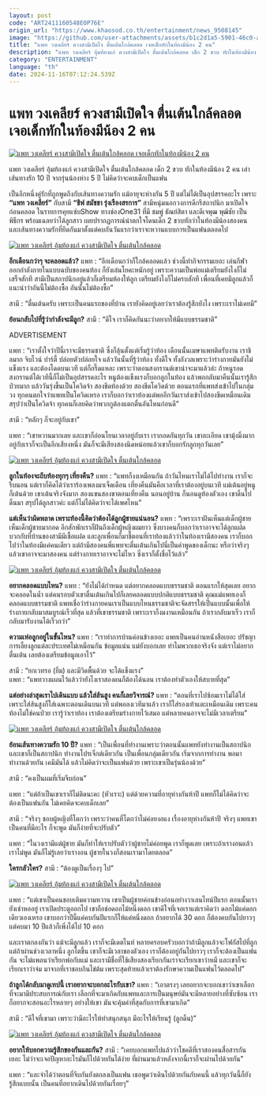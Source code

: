 ```yaml
---
layout: post
code: "ART2411160548EOP76E"
origin_url: "https://www.khaosod.co.th/entertainment/news_9508145"
image: "https://github.com/user-attachments/assets/b1c2d1a5-5901-46c0-aa8f-8656f000529d"
title: "แพท วงเคลียร์ ควงสามีเปิดใจ ตื่นเต้นใกล้คลอด เจอเด็กทักในท้องมีน้อง 2 คน"
description: "แพท วงเคลียร์ อุ้มท้องแก่ ควงสามีเปิดใจ ตื่นเต้นใกล้คลอด เด็ก 2 ขวบ ทักในท้องมีน้อง 2 คน เล่าเส้นทางรัก 10 ปี จากรุ่นน้องห่าง 5 ปี ไม่คิดว่าจะคบเด็กเป็นแฟน "
category: "ENTERTAINMENT"
language: "th"
date: 2024-11-16T07:12:24.539Z
---
```


# แพท วงเคลียร์ ควงสามีเปิดใจ ตื่นเต้นใกล้คลอด เจอเด็กทักในท้องมีน้อง 2 คน

[![แพท วงเคลียร์ ควงสามีเปิดใจ ตื่นเต้นใกล้คลอด เจอเด็กทักในท้องมีน้อง 2 คน](https://www.khaosod.co.th/wpapp/uploads/2024/11/pat_clear_pregnant-8.jpg "แพท วงเคลียร์ ควงสามีเปิดใจ ตื่นเต้นใกล้คลอด เจอเด็กทักในท้องมีน้อง 2 คน")](https://www.khaosod.co.th/wpapp/uploads/2024/11/pat_clear_pregnant-8.jpg)

แพท วงเคลียร์ อุ้มท้องแก่ ควงสามีเปิดใจ ตื่นเต้นใกล้คลอด เด็ก 2 ขวบ ทักในท้องมีน้อง 2 คน เล่าเส้นทางรัก 10 ปี จากรุ่นน้องห่าง 5 ปี ไม่คิดว่าจะคบเด็กเป็นแฟน

เป็นอีกหนึ่งคู่รักที่ถูกพูดถึงกับเส้นทางความรัก แม้อายุจะห่างกัน 5 ปี แต่ไม่ได้เป็นอุปสรรคอะไร เพราะ **“แพท วงเคลียร์”** กับสามี **“ชิฟ สมัชชา รุ่งเรืองสรการ”** สามีหนุ่มนอกวงการดีกรีสถาปนิก มาเปิดใจก่อนคลอด ในรายการคุยแซ่บShow ทางช่องOne31 ที่มี ชมพู่ ธัณย์สิตา และดีเจพุฒ พุฒิชัย เป็นพิธีกร พร้อมเฉลยว่าได้ลูกสาว เผยปรากฏการณ์น่าตกใจโดนเด็ก 2 ขวบทักว่าในท้องมีน้องสองคน และเส้นทางความรักที่ยึดกันมาตั้งแต่คบกันวันแรกว่าเราจะหวานแบบการเป็นแฟนตลอดไป

[![แพท วงเคลียร์ อุ้มท้องแก่ ควงสามีเปิดใจ ตื่นเต้นใกล้คลอด](https://www.khaosod.co.th/wpapp/uploads/2024/11/pat_clear_pregnant-2.jpg)](https://www.khaosod.co.th/wpapp/uploads/2024/11/pat_clear_pregnant-2.jpg)

**อีกเดือนกว่าๆ จะคลอดแล้ว?** แพท : “อีกเดือนกว่าก็ใกล้คลอดแล้ว ช่วงนี้ทำกิจกรรมเยอะ เล่นกีฬาออกกำลังกายในแบบฉบับของคนท้อง ก็ยังเล่นโยคะหนักอยู่ เพราะความเป็นพ่อแม่เตรียมยังไงก็ไม่เสร็จสักที สามีเป็นสถาปนิกอยู่แล้วก็เตรียมห้องให้ลูก เตรียมยังไงก็ไม่ครบสักที เพื่อนที่เคยมีลูกแล้วก็แนะนำว่าอันนี้ไม่ต้องซื้อ อันนั้นไม่ต้องซื้อ”

สามี : “ตื่นเต้นครับ เพราะเป็นคนแรกของที่บ้าน เรายังคิดอยู่เลยว่าเราต้องรู้สึกยังไง เพราะเราไม่เคยมี”

**ย้อนกลับไปที่รู้ว่ากำลังจะมีลูก?** สามี : “ดีใจ เราก็คิดกันนะว่าอยากให้มีแบบธรรมชาติ”

ADVERTISEMENT

แพท : “เราตั้งใจว่าปีนี้เราจะมีธรรมชาติ ซึ่งก็ลุ้นตั้งแต่เริ่มรู้ว่าท้อง เดือนนั้นเมษาแพทติดรับงาน เราชิลมาก จิบไวน์ ปาร์ตี้ ปล่อยตัวปล่อยใจ แล้ววันนั้นที่รู้ว่าท้อง ทั้งดีใจ ทั้งกังวลเพราะว่าร่างกายมันยังไม่แข็งแรง และต้องโดดบนเวที แต่ก็กรี๊ดแหละ เพราะว่าตอนสงกรานต์เขาน่าจะมาแล้วล่ะ ถ้าหนูรอดสงกรานต์ได้เวทีนี้ก็ไม่เป็นอุปสรรคอะไร หนูต้องแข็งแรงก็บอกลูกในท้อง แล้วพอกลับมาคืนนั้นเรารู้สึกป่วยมาก แล้ววันรุ่งขึ้นเป็นโควิดจ้า สองขีดท้องด้วย สองขีดโควิดด้วย ตอนแรกที่แพทส่งเข้าไปในกลุ่มวง ทุกคนตกใจว่าแพทเป็นโควิดเหรอ เราก็บอกว่าเราท้องแต่พออีกวันเราส่งเข้าไปสองขีดเหมือนเดิม สรุปว่าเป็นโควิดจ้า ทุกคนก็เลยคิดว่าพวกกูต้องแตกตื่นอันไหนก่อนดี”

สามี : “หลักๆ ก็จะอยู่กับเขา”

แพท : “เขาหวานมากเลย และเขาก็อ่อนโยนเวลาอยู่กับเรา เรากอดกันทุกวัน เขาละเอียด เขามุ้งมิ้งมาก อยู่กับเราก็จะเป็นอีกเสียงหนึ่ง มันก็จะมีเสียงสองนิดหน่อยแล้วเขาก็บอกรักลูกทุกวันเลย”

[![แพท วงเคลียร์ อุ้มท้องแก่ ควงสามีเปิดใจ ตื่นเต้นใกล้คลอด](https://www.khaosod.co.th/wpapp/uploads/2024/11/pat_clear_pregnant-5.jpg)](https://www.khaosod.co.th/wpapp/uploads/2024/11/pat_clear_pregnant-5.jpg)

**ลูกในท้องจะถีบท้องทุกๆ เที่ยงคืน?** แพท : “แพทก็งงเหมือนกัน ถ้าวันไหนเราไม่ได้ไปทำงาน เราก็จะรีบนอน แต่เราก็คิดได้ว่าเราร้องเพลงมาเจ็ดเดือน เที่ยงคืนมันคือเวลาที่เราต้องอยู่บนเวที แม่เต้นอยู่หนูก็เต้นด้วย เขาเต้นจริงจังมาก สองแขนสองขาตอนเที่ยงคืน นอนอยู่บ้าน ก็นอนดูท้องตัวเอง เขาดิ้นไปดิ้นมา สรุปได้ลูกสาวค่ะ แต่ก็ไม่ได้คิดว่าจะได้เพศไหน”

**แต่เห็นว่าผิดพลาด เพราะท้องนี้คิดว่าต้องได้ลูกผู้ชายแน่นอน?** แพท : “เพราะเราฝันเห็นแต่เด็กผู้ชาย เห็นเด็กผู้ชายมากอด อีกสักพักเราก็ฝันถึงเด็กผู้หญิงผมยาว ซึ่งบางคนก็บอกว่าเราอาจจะได้ลูกแฝด บวกกับที่บ้านของสามีมีเชื้อแฝด และลูกเพื่อนก็มาชี้ตอนที่เราท้องแล้วว่าในท้องเรามีสองคน เราก็บอกไปว่าในท้องมีแค่คนเดียว แต่ถ้ามีสองคนพี่แพทจะตื่นเต้นเกินไปนี่เป็นคำพูดของเด็กนะ หรือว่าจริงๆ แล้วเขาอาจจะมาสองคน แต่ร่างกายเราอาจจะไม่ไหว ซึ่งเราก็ตั้งชื่อไว้แล้ว”

[![แพท วงเคลียร์ อุ้มท้องแก่ ควงสามีเปิดใจ ตื่นเต้นใกล้คลอด](https://www.khaosod.co.th/wpapp/uploads/2024/11/pat_clear_pregnant-7.jpg)](https://www.khaosod.co.th/wpapp/uploads/2024/11/pat_clear_pregnant-7.jpg)

**อยากคลอดแบบไหน?** แพท : “ยังไม่ได้กำหนด แต่อยากคลอดแบบธรรมชาติ ตอนแรกให้สุดเลย อยากจะคลอดในน้ำ แต่คนรอบตัวเขาตื่นเต้นเกินไปก็เลยคลอดแบบปกติแบบธรรมชาติ คุณแม่แพทเองก็คลอดแบบธรรมชาติ แพทเชื่อว่าร่างกายคนเราเป็นแบบไหนธรรมชาติจะจัดสรรให้เป็นแบบนั้นเพื่อให้ร่างกายกลับมาสมบูรณ์เร็วที่สุด แล้วที่เขาธรรมชาติ เพราะเราก็งมงานเหมือนกัน ถ้าเรากลับมาเร็ว เราก็กลับมารับงานได้เร็วกว่า”

**ความเห่อลูกอยู่ในขั้นไหน?** แพท : “เราทำการบ้านค่อนข้างเยอะ แพทเป็นคนอ่านหนังสือเยอะ ปรัชญาการเลี้ยงลูกแต่ละประเทศไม่เหมือนกัน ข้อมูลแน่น แม่ยังบอกเลย ทำไมพวกเธอจริงจัง แต่เราไม่อยากตื่นเต้น เลยต้องเตรียมข้อมูลเอาไว้”

สามี : “ยกเวทรอ (ยิ้ม) และมีวิดพื้นด้วย จะได้แข็งแรง”  
แพท : “แพทวางแผนไว้แล้วว่ายังไงเราสองคนก็ต้องได้นอน เราต้องทำตัวเองให้สบายที่สุด”

**แต่อย่างล่าสุดเราไปเดินแบบ แล้วใส่ส้นสูง คนก็เลยวิจารณ์?** แพท : “ตอนที่เราไปซ้อมเราไม่ได้ใส่เพราะใส่ส้นสูงก็ใส่เฉพาะตอนเดินบนเวที แต่พอลงเวทีมาแล้ว เราก็ใส่รองเท้าแตะเหมือนเดิม เพราะคนท้องไม่ใช่คนป่วย เรารู้ว่าเราท้อง เราต้องเตรียมร่างกายไว้เสมอ แต่หลายคนอาจจะไม่มีเวลาเตรียม”

[![แพท วงเคลียร์ อุ้มท้องแก่ ควงสามีเปิดใจ ตื่นเต้นใกล้คลอด](https://www.khaosod.co.th/wpapp/uploads/2024/11/pat_clear_pregnant-4.jpg)](https://www.khaosod.co.th/wpapp/uploads/2024/11/pat_clear_pregnant-4.jpg)



**ย้อนเส้นทางความรัก 10 ปี?** แพท : “เป็นเพื่อนที่ทำงานเพราะว่าตอนนั้นแพทยังทำงานเป็นสถาปนิก และเขาก็เป็นสถาปนิก ทำงานโปรเจ็กต์เดียวกัน เป็นเพื่อนกลุ่มเดียวกัน เริ่มจากการทำงาน พอมาทำงานด้วยกัน เคมีมันได้ แล้วไม่คิดว่าจะเป็นแฟนด้วย เพราะเขาเป็นรุ่นน้องด้วย”

สามี : “คงเป็นผมที่เริ่มจีบก่อน”

แพท : “แต่ถ้าเป็นเขาเราก็ไม่ติดนะคะ (หัวเราะ) แต่ด้วยความที่อายุห่างกันห้าปี แพทก็ไม่ได้คิดว่าจะต้องเป็นแฟนกัน ไม่เคยคิดจะคบเด็กเลย”

สามี : “จริงๆ ชอบผู้หญิงที่โตกว่า เพราะว่าคนที่โตกว่าไม่ค่อยงอแง เรื่องอายุห่างกันห้าปี จริงๆ แพทเขาเป็นคนที่มีอะไร ก็จะพูด มันก็ง่ายที่จะปรับตัว”

แพท : “ในวงเรามีแต่ผู้ชาย มันก็ทำให้เราปรับตัวว่าผู้ชายไม่ค่อยพูด เราก็พูดเลย เพราะถ้าเรางอนแล้วเราไม่พูด มันก็ไม่รู้เลยว่าเรางอน ผู้ชายในวงก็สอนเรามาโดยตลอด”

**ใครกลัวใคร?** สามี : “ต้องดูเป็นเรื่องๆ ไป”

[![แพท วงเคลียร์ อุ้มท้องแก่ ควงสามีเปิดใจ ตื่นเต้นใกล้คลอด](https://www.khaosod.co.th/wpapp/uploads/2024/11/pat_clear_pregnant-3.jpg)](https://www.khaosod.co.th/wpapp/uploads/2024/11/pat_clear_pregnant-3.jpg)

แพท : “แต่เขาเป็นคนชอบเติมความหวาน เขาเป็นผู้ชายค่อนข้างอ่อนอย่างวาเลนไทน์ปีแรก ตอนนั้นเรายังเช่าหออยู่ เราเปิดประตูออกไป เขาถือช่อดอกไม้หนึ่งดอก เขาดีใจที่เจอเราแต่เราคิดว่า ดอกไม้แค่ดอกเดียวเองเหรอ เขาบอกว่าปีนี้แค่คบกันปีแรกก็ให้แค่หนึ่งดอก ถ้าอยากได้ 30 ดอก ก็ต้องคบกันไปยาวๆ แต่คบมา 10 ปีแล้วก็เพิ่งได้ไป 10 ดอก

และเราตกลงกันว่า แม้จะมีลูกแล้ว เราก็จะมีเดตไนท์ หลายครอบครัวบอกว่าถ้ามีลูกแล้วจะโฟกัสไปที่ลูก แต่ถ้าผ่านช่วงเวลาหนึ่ง ลูกโตขึ้น เขาก็จะมีเวลาของตัวเอง เราก็ต้องอยู่กันไปยาวๆ เราก็จะต้องเป็นแฟนกัน จะไม่แพลนว่าเรียกพ่อกับแม่ และเรามีชื่อที่ใช้เสียงสองเรียกกันเราจะเรียกเขาว่าหมี และเขาก็จะเรียกเราว่าจ่ม มาจากที่เราชอบกินไข่ต้ม เพราะสุดท้ายแล้วเราต้องรักษาความเป็นแฟนไว้ตลอดไป”

**ถ้าลูกได้กลับมาดูเทปนี้ เราอยากจะบอกอะไรกับเขา?** แพท : “เอาตรงๆ เลยอยากจะบอกเขาว่าเขาเลือกที่จะมามีประสบการณ์กับเรา เลือกที่จะมาเกิดกับแพทและการเป็นมนุษย์มันจะมีหลายอย่างที่ซับซ้อน เราก็อยากจะสอนอะไรหลายๆ อย่างให้เขา มันจะคุ้มค่าที่สุดกับการที่เขามาเกิด”

สามี : “ดีใจที่เขามา เพราะว่ามีอะไรให้ทำสนุกสนุก มีอะไรให้เรียนรู้ (ลูกดิ้น)”

[![แพท วงเคลียร์ อุ้มท้องแก่ ควงสามีเปิดใจ ตื่นเต้นใกล้คลอด](https://www.khaosod.co.th/wpapp/uploads/2024/11/pat_clear_pregnant-6.jpg)](https://www.khaosod.co.th/wpapp/uploads/2024/11/pat_clear_pregnant-6.jpg)

**อยากให้บอกความรู้สึกของกันและกัน?** สามี : “เคยบอกแพทไปแล้วว่าโชคดีที่เราสองคนสื่อสารกันเยอะ ไม่ว่าจะเจอปัญหาอะไรมันก็ไปด้วยกันได้ง่าย ที่ผ่านมาแล้วหลังจากนี้เราก็จะผ่านไปด้วยกัน”

แพท : “และจำได้ว่าตอนที่จีบกันยังตกลงเป็นแฟน เธอพูดว่าเดินไปด้วยกันกับคนนี้ แล้วทุกวันนี้ก็ยังรู้สึกแบบนั้น เป็นคนที่อยากเดินไปด้วยกันเรื่อยๆ”